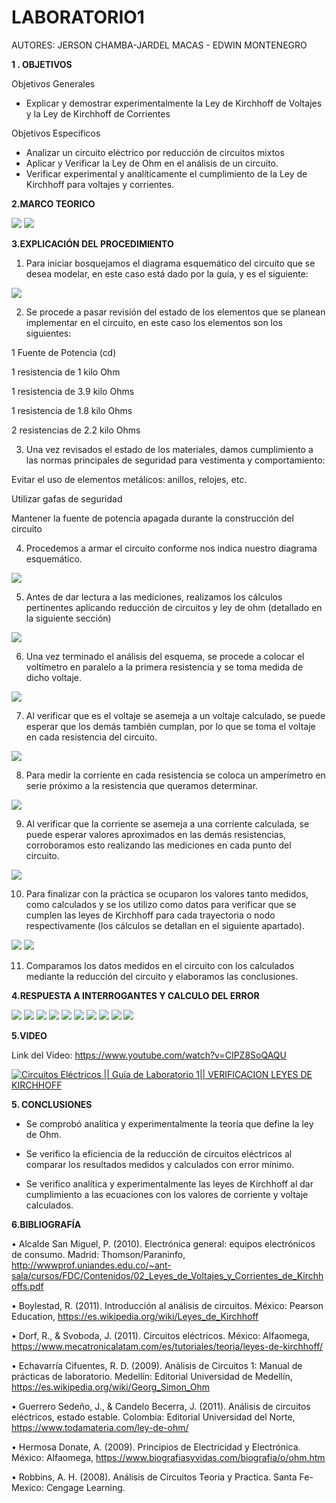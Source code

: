 # LABORATORIO1

AUTORES: JERSON CHAMBA-JARDEL MACAS - EDWIN MONTENEGRO

**1 . OBJETIVOS**

Objetivos Generales
* Explicar y demostrar experimentalmente la Ley de Kirchhoff de Voltajes y la Ley de Kirchhoff de Corrientes

Objetivos Especificos

* Analizar un circuito eléctrico por reducción de circuitos mixtos
* Aplicar y Verificar la Ley de Ohm en el análisis de un circuito.
* Verificar experimental y analíticamente el cumplimiento de la Ley de Kirchhoff para voltajes y corrientes.

**2.MARCO TEORICO**

![](https://github.com/JardelMacas/LABORATORIO1/blob/main/Resumenes/RESUMEN1.jpeg)
![](https://github.com/JardelMacas/LABORATORIO1/blob/main/Resumenes/RESUMEN2.jpeg)

**3.EXPLICACIÓN DEL PROCEDIMIENTO**

1) Para iniciar bosquejamos el diagrama esquemático del circuito que se desea modelar, en este caso está dado por la guía, y es el siguiente:

![](https://github.com/JardelMacas/LABORATORIO1/blob/main/Procesos/Proceso1.png)

2) Se procede a pasar revisión del estado de los elementos que se planean implementar en el circuito, en este caso los elementos son los siguientes:

  1 Fuente de Potencia (cd) 

  1 resistencia de 1 kilo Ohm

  1 resistencia de 3.9 kilo Ohms

  1 resistencia de 1.8 kilo Ohms

  2 resistencias de 2.2 kilo Ohms

3) Una vez revisados el estado de los materiales, damos cumplimiento a las normas principales de seguridad para vestimenta y comportamiento:

  Evitar el uso de elementos metálicos: anillos, relojes, etc.

  Utilizar gafas de seguridad 

  Mantener la fuente de potencia apagada durante la construcción del circuito

4) Procedemos a armar el circuito conforme nos indica nuestro diagrama esquemático.

![](https://github.com/JardelMacas/LABORATORIO1/blob/main/Procesos/Proceso2.jpeg)

5) Antes de dar lectura a las mediciones, realizamos los cálculos pertinentes aplicando reducción de circuitos y ley de ohm (detallado en la siguiente sección)

![](https://github.com/JardelMacas/LABORATORIO1/blob/main/Procesos/Proceso3.jpeg)

6) Una vez terminado el análisis del esquema, se procede a colocar el voltímetro en paralelo a la primera resistencia y se toma medida de dicho voltaje.

![](https://github.com/JardelMacas/LABORATORIO1/blob/main/Procesos/Proceso4.jpeg)

7) Al verificar que es el voltaje se asemeja a un voltaje calculado, se puede esperar que los demás también cumplan, por lo que se toma el voltaje en cada resistencia del circuito.

![](https://github.com/JardelMacas/LABORATORIO1/blob/main/Procesos/Proceso5.jpeg)

8) Para medir la corriente en cada resistencia se coloca un amperímetro en serie próximo a la resistencia que queramos determinar.

![](https://github.com/JardelMacas/LABORATORIO1/blob/main/Procesos/Proceso6.jpeg)

9) Al verificar que la corriente se asemeja a una corriente calculada, se puede esperar valores aproximados en las demás resistencias, corroboramos esto realizando las mediciones en cada punto del circuito.

![](https://github.com/JardelMacas/LABORATORIO1/blob/main/Procesos/Proceso7.jpeg)

10) Para finalizar con la práctica se ocuparon los valores tanto medidos, como calculados y se los utilizo como datos para verificar que se cumplen las leyes de Kirchhoff para cada trayectoria o nodo respectivamente (los cálculos se detallan en el siguiente apartado).

![](https://github.com/JardelMacas/LABORATORIO1/blob/main/Procesos/Proceso8.jpeg)
![](https://github.com/JardelMacas/LABORATORIO1/blob/main/Procesos/Proceso9.jpeg)

11) Comparamos los datos medidos en el circuito con los calculados mediante la reducción del circuito y elaboramos las conclusiones.


**4.RESPUESTA A INTERROGANTES Y CALCULO DEL ERROR**


![](https://github.com/JardelMacas/LABORATORIO1/blob/main/Resumenes/AnalisisTecnico-01.png)
![](https://github.com/JardelMacas/LABORATORIO1/blob/main/Resumenes/AnalisisTecnico-02.png)
![](https://github.com/JardelMacas/LABORATORIO1/blob/main/Resumenes/AnalisisTecnico-03.png)
![](https://github.com/JardelMacas/LABORATORIO1/blob/main/Resumenes/AnalisisTecnico-04.png)
![](https://github.com/JardelMacas/LABORATORIO1/blob/main/Resumenes/AnalisisTecnico-05.png)
![](https://github.com/JardelMacas/LABORATORIO1/blob/main/Resumenes/AnalisisTecnico-06.png)
![](https://github.com/JardelMacas/LABORATORIO1/blob/main/Resumenes/AnalisisTecnico-07.png)
![](https://github.com/JardelMacas/LABORATORIO1/blob/main/Resumenes/AnalisisTecnico-08.png)
![](https://github.com/JardelMacas/LABORATORIO1/blob/main/Resumenes/AnalisisTecnico-09.png)
![](https://github.com/JardelMacas/LABORATORIO1/blob/main/Resumenes/AnalisisTecnico-10.png)

**5.VIDEO**

Link del Video: https://www.youtube.com/watch?v=CIPZ8SoQAQU

[![Circuitos Eléctricos || Guía de Laboratorio 1|| VERIFICACION LEYES DE KIRCHHOFF](https://img.youtube.com/vi/CIPZ8SoQAQU/0.jpg)](https://www.youtube.com/watch?v=CIPZ8SoQAQU)

**5. CONCLUSIONES**

* Se comprobó analítica y experimentalmente la teoría que define la ley de Ohm.

* Se verifico la eficiencia de la reducción de circuitos eléctricos al comparar los resultados medidos y calculados con error mínimo.

* Se verifico analítica y experimentalmente las leyes de Kirchhoff al dar cumplimiento a las ecuaciones con los valores de corriente y voltaje calculados.


**6.BIBLIOGRAFÍA**

•  Alcalde San Miguel, P. (2010). Electrónica general: equipos electrónicos de consumo. Madrid: Thomson/Paraninfo, http://wwwprof.uniandes.edu.co/~ant-sala/cursos/FDC/Contenidos/02_Leyes_de_Voltajes_y_Corrientes_de_Kirchhoffs.pdf

•  Boylestad, R. (2011). Introducción al análisis de circuitos. México: Pearson Education, https://es.wikipedia.org/wiki/Leyes_de_Kirchhoff

•  Dorf, R., & Svoboda, J. (2011). Circuitos eléctricos. México: Alfaomega, https://www.mecatronicalatam.com/es/tutoriales/teoria/leyes-de-kirchhoff/

•  Echavarría Cifuentes, R. D. (2009). Análisis de Circuitos 1: Manual de prácticas de laboratorio. Medellín: Editorial Universidad de Medellín, https://es.wikipedia.org/wiki/Georg_Simon_Ohm

•  Guerrero Sedeño, J., & Candelo Becerra, J. (2011). Análisis de circuitos eléctricos, estado estable. Colombia: Editorial Universidad del Norte, https://www.todamateria.com/ley-de-ohm/

•  Hermosa Donate, A. (2009). Principios de Electricidad y Electrónica. México: Alfaomega, https://www.biografiasyvidas.com/biografia/o/ohm.htm

•  Robbins, A. H. (2008). Análisis de Circuitos Teoria y Practica. Santa Fe-Mexico: Cengage Learning.
